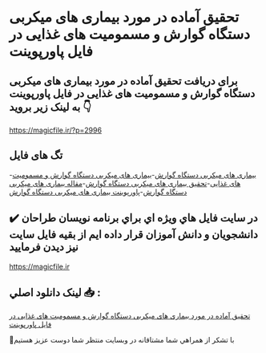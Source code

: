 # تحقیق آماده در مورد بیماری های میکربی دستگاه گوارش و مسمومیت های غذایی در فایل پاورپوینت

## برای دریافت تحقیق آماده در مورد بیماری های میکربی دستگاه گوارش و مسمومیت های غذایی در فایل پاورپوینت به لینک زیر بروید 👇

https://magicfile.ir/?p=2996

## تگ های فایل

-[بیماری های میكربی دستگاه گوارش](https://magicfile.ir/product/%d9%be%d8%a7%d9%88%d8%b1%d9%be%d9%88%db%8c%d9%86%d8%aa-%d8%a8%db%8c%d9%85%d8%a7%d8%b1%db%8c%d9%87%d8%a7%db%8c-%d9%85%db%8c%d9%83%d8%b1%d8%a8%db%8c-%d8%af%d8%b3%d8%aa%da%af%d8%a7%d9%87-%da%af%d9%88%d8%a7%d8%b1%d8%b4-%d9%88-%d9%85%d8%b3%d9%85%d9%88%d9%85%db%8c%d8%aa-%d9%87%d8%a7%db%8c-%d8%ba%d8%b0%d8%a7%db%8c%db%8c/)-[بیماری های میكربی دستگاه گوارش و مسمومیت های غذایی](https://magicfile.ir/product/%d9%be%d8%a7%d9%88%d8%b1%d9%be%d9%88%db%8c%d9%86%d8%aa-%d8%a8%db%8c%d9%85%d8%a7%d8%b1%db%8c%d9%87%d8%a7%db%8c-%d9%85%db%8c%d9%83%d8%b1%d8%a8%db%8c-%d8%af%d8%b3%d8%aa%da%af%d8%a7%d9%87-%da%af%d9%88%d8%a7%d8%b1%d8%b4-%d9%88-%d9%85%d8%b3%d9%85%d9%88%d9%85%db%8c%d8%aa-%d9%87%d8%a7%db%8c-%d8%ba%d8%b0%d8%a7%db%8c%db%8c/)-[تحقیق بیماری های میكربی دستگاه گوارش](https://magicfile.ir/product/%d9%be%d8%a7%d9%88%d8%b1%d9%be%d9%88%db%8c%d9%86%d8%aa-%d8%a8%db%8c%d9%85%d8%a7%d8%b1%db%8c%d9%87%d8%a7%db%8c-%d9%85%db%8c%d9%83%d8%b1%d8%a8%db%8c-%d8%af%d8%b3%d8%aa%da%af%d8%a7%d9%87-%da%af%d9%88%d8%a7%d8%b1%d8%b4-%d9%88-%d9%85%d8%b3%d9%85%d9%88%d9%85%db%8c%d8%aa-%d9%87%d8%a7%db%8c-%d8%ba%d8%b0%d8%a7%db%8c%db%8c/)-[مقاله بیماری های میكربی دستگاه گوارش](https://magicfile.ir/product/%d9%be%d8%a7%d9%88%d8%b1%d9%be%d9%88%db%8c%d9%86%d8%aa-%d8%a8%db%8c%d9%85%d8%a7%d8%b1%db%8c%d9%87%d8%a7%db%8c-%d9%85%db%8c%d9%83%d8%b1%d8%a8%db%8c-%d8%af%d8%b3%d8%aa%da%af%d8%a7%d9%87-%da%af%d9%88%d8%a7%d8%b1%d8%b4-%d9%88-%d9%85%d8%b3%d9%85%d9%88%d9%85%db%8c%d8%aa-%d9%87%d8%a7%db%8c-%d8%ba%d8%b0%d8%a7%db%8c%db%8c/)-[پاورپوینت بیماری های میكربی دستگاه گوارش](https://magicfile.ir/product/%d9%be%d8%a7%d9%88%d8%b1%d9%be%d9%88%db%8c%d9%86%d8%aa-%d8%a8%db%8c%d9%85%d8%a7%d8%b1%db%8c%d9%87%d8%a7%db%8c-%d9%85%db%8c%d9%83%d8%b1%d8%a8%db%8c-%d8%af%d8%b3%d8%aa%da%af%d8%a7%d9%87-%da%af%d9%88%d8%a7%d8%b1%d8%b4-%d9%88-%d9%85%d8%b3%d9%85%d9%88%d9%85%db%8c%d8%aa-%d9%87%d8%a7%db%8c-%d8%ba%d8%b0%d8%a7%db%8c%db%8c/)

## ✔️ در سايت فايل هاي ويژه اي براي برنامه نويسان طراحان دانشجويان و دانش آموزان قرار داده ايم از بقيه فايل سايت نيز ديدن فرماييد

https://magicfile.ir


## لينک دانلود اصلي 📥 :

[تحقیق آماده در مورد بیماری های میکربی دستگاه گوارش و مسمومیت های غذایی در فایل پاورپوینت](https://magicfile.ir/product/%d9%be%d8%a7%d9%88%d8%b1%d9%be%d9%88%db%8c%d9%86%d8%aa-%d8%a8%db%8c%d9%85%d8%a7%d8%b1%db%8c%d9%87%d8%a7%db%8c-%d9%85%db%8c%d9%83%d8%b1%d8%a8%db%8c-%d8%af%d8%b3%d8%aa%da%af%d8%a7%d9%87-%da%af%d9%88%d8%a7%d8%b1%d8%b4-%d9%88-%d9%85%d8%b3%d9%85%d9%88%d9%85%db%8c%d8%aa-%d9%87%d8%a7%db%8c-%d8%ba%d8%b0%d8%a7%db%8c%db%8c/) 


🙏با تشکر از همراهي شما مشتاقانه در وبسایت منتظر شما دوست عزیز هستیم

